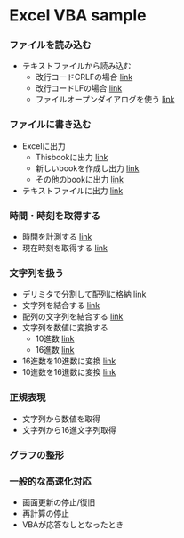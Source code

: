 # Excel VBA sample

### ファイルを読み込む
- テキストファイルから読み込む
  - 改行コードCRLFの場合 [link](code/fileIO.bas#L25)
  - 改行コードLFの場合 [link](code/fileIO.bas#L55)
  - ファイルオープンダイアログを使う [link](code/fileIO.bas#L11)

### ファイルに書き込む
- Excelに出力
  - Thisbookに出力 [link](code/fileIO.bas#L44)
  - 新しいbookを作成し出力 [link](code/fileIO.bas#L123)
  - その他のbookに出力 [link](code/fileIO.bas#L137)
- テキストファイルに出力 [link](code/fileIO.bas#L155)

### 時間・時刻を取得する
- 時間を計測する [link](code/time.bas#L7)
- 現在時刻を取得する [link](code/time.bas#L22)

### 文字列を扱う
- デリミタで分割して配列に格納 [link](code/strings.bas#L5)
- 文字列を結合する [link](code/strings.bas#L16)
- 配列の文字列を結合する [link](code/strings.bas#L24)
- 文字列を数値に変換する
  - 10進数 [link](code/strings.bas#L31)
  - 16進数 [link](code/strings.bas#L43)
- 16進数を10進数に変換 [link](code/strings.bas#L57)
- 10進数を16進数に変換 [link](code/strings.bas#L80)

### 正規表現
- 文字列から数値を取得
- 文字列から16進文字列取得

### グラフの整形



### 一般的な高速化対応
- 画面更新の停止/復旧
- 再計算の停止
- VBAが応答なしとなったとき